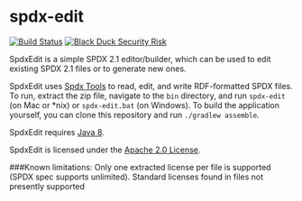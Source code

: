 # spdx-edit

[![Build Status](https://travis-ci.org/yevster/spdx-edit.svg?branch=master)](https://travis-ci.org/yevster/spdx-edit)
[![Black Duck Security Risk](https://copilot.blackducksoftware.com/github/repos/yevster/spdx-edit/branches/master/badge-risk.svg)](https://copilot.blackducksoftware.com/github/repos/yevster/spdx-edit/branches/master)

SpdxEdit is a simple SPDX 2.1 editor/builder, which can be used to edit existing SPDX 2.1 files or to generate new ones. 

SpdxEdit uses [Spdx Tools](https://github.com/spdx/tools) to read, edit, and write RDF-formatted SPDX files. To run, extract the zip file, navigate to the `bin` directory, and run `spdx-edit` (on Mac or *nix) or `spdx-edit.bat` (on Windows). To build the application yourself, you can clone this repository and run ```./gradlew assemble```.

SpdxEdit requires [Java 8](http://www.oracle.com/technetwork/java/javase/downloads/jre8-downloads-2133155.html).

SpdxEdit is licensed under the [Apache 2.0 License](http://www.apache.org/licenses/LICENSE-2.0).

###Known limitations:
Only one extracted license per file is supported (SPDX spec supports unlimited).
Standard licenses found in files not presently supported
